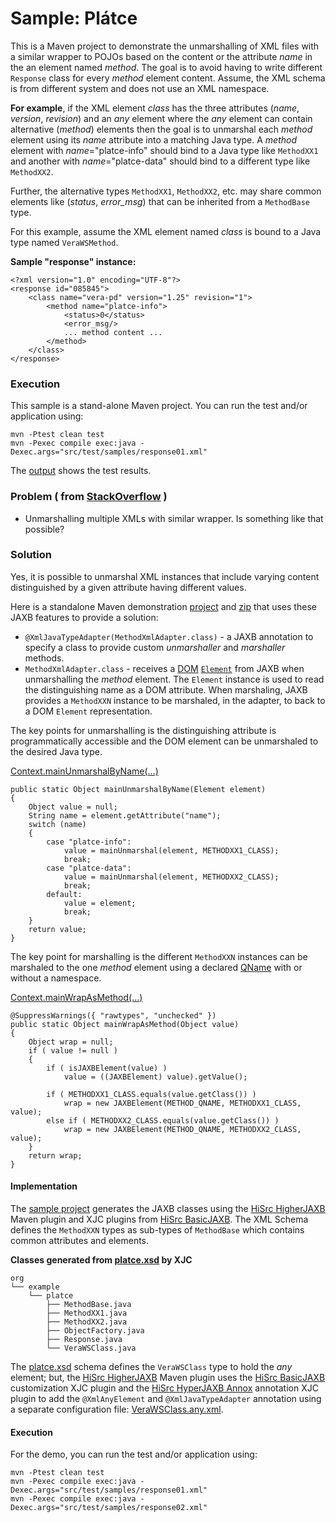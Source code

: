 # Sample: Plátce

This is a Maven project to demonstrate the unmarshalling of XML files with a similar wrapper to POJOs based on the content or the attribute _name_ in the an element named _method_. The goal is to avoid having to write different `Response` class for every _method_ element content. Assume, the XML schema is from different system and does not use an XML namespace.

**For example**, if the XML element _class_ has the three attributes (_name_, _version_, _revision_) and an _any_ element where the _any_ element can contain alternative (_method_) elements then the goal is to unmarshal each _method_ element using its _name_ attribute into a matching Java type. A _method_ element with _name_="platce-info" should bind to a Java type like `MethodXX1` and another with _name_="platce-data" should bind to a different type like `MethodXX2`.

Further, the alternative types `MethodXX1`, `MethodXX2`, etc. may share common elements like (_status_, _error_msg_) that can be inherited from a `MethodBase` type.

For this example, assume the XML element named _class_ is bound to a Java type named `VeraWSMethod`.

**Sample "response" instance:**
~~~
<?xml version="1.0" encoding="UTF-8"?>
<response id="085845">
    <class name="vera-pd" version="1.25" revision="1">
        <method name="platce-info">
            <status>0</status>
            <error_msg/>
            ... method content ...
        </method>
    </class>
</response>
~~~

### Execution

This sample is a stand-alone Maven project. You can run the test and/or application using:

~~~
mvn -Ptest clean test
mvn -Pexec compile exec:java -Dexec.args="src/test/samples/response01.xml"
~~~

The [output][22] shows the test results.

### Problem ( from [StackOverflow](https://stackoverflow.com/questions/77479159/) )

+ Unmarshalling multiple XMLs with similar wrapper. Is something like that possible?

### Solution

Yes, it is possible to unmarshal XML instances that include varying content distinguished by a given attribute having different values.

Here is a standalone Maven demonstration [project][21] and [zip][20] that uses these JAXB features to provide a solution:

+ `@XmlJavaTypeAdapter(MethodXmlAdapter.class)` - a JAXB annotation to specify a class to provide custom _unmarshaller_ and _marshaller_ methods.
+ `MethodXmlAdapter.class` - receives a [DOM][10] [`Element`][11] from JAXB when unmarshalling the _method_ element. The `Element` instance is used to read the distinguishing name as a DOM attribute. When marshaling, JAXB provides a `MethodXXN` instance to be marshaled, in the adapter, to back to a DOM `Element` representation.

The key points for unmarshalling is the distinguishing attribute is programmatically accessible and the DOM element can be unmarshaled to the desired Java type.

[Context.mainUnmarshalByName(...)][36]
~~~
public static Object mainUnmarshalByName(Element element)
{
    Object value = null;
    String name = element.getAttribute("name");
    switch (name)
    {
        case "platce-info":
            value = mainUnmarshal(element, METHODXX1_CLASS);
            break;
        case "platce-data":
            value = mainUnmarshal(element, METHODXX2_CLASS);
            break;
        default:
            value = element;
            break;
    }
    return value;
}
~~~

The key point for marshalling is the different `MethodXXN` instances can be marshaled to the one _method_ element using a declared [QName][12] with or without a namespace.

[Context.mainWrapAsMethod(...)][36]
~~~
@SuppressWarnings({ "rawtypes", "unchecked" })
public static Object mainWrapAsMethod(Object value)
{
    Object wrap = null;
    if ( value != null )
    {
        if ( isJAXBElement(value) )
            value = ((JAXBElement) value).getValue();

        if ( METHODXX1_CLASS.equals(value.getClass()) )
            wrap = new JAXBElement(METHOD_QNAME, METHODXX1_CLASS, value);
        else if ( METHODXX2_CLASS.equals(value.getClass()) )
            wrap = new JAXBElement(METHOD_QNAME, METHODXX2_CLASS, value);
    }
    return wrap;
}
~~~

#### Implementation

The [sample project][21] generates the JAXB classes using the [HiSrc HigherJAXB][2] Maven plugin and XJC plugins from [HiSrc BasicJAXB][1]. The XML Schema defines the `MethodXXN` types as sub-types of `MethodBase` which contains common attributes and elements.

**Classes generated from [platce.xsd][31] by XJC**
~~~
org
└── example
    └── platce
        ├── MethodBase.java
        ├── MethodXX1.java
        ├── MethodXX2.java
        ├── ObjectFactory.java
        ├── Response.java
        └── VeraWSClass.java
~~~

The [platce.xsd][31] schema defines the `VeraWSClass` type to hold the _any_ element; but, the [HiSrc HigherJAXB][2] Maven plugin uses the [HiSrc BasicJAXB][1] customization XJC plugin and the [HiSrc HyperJAXB Annox][3] annotation XJC plugin to add the `@XmlAnyElement` and `@XmlJavaTypeAdapter` annotation using a separate configuration file: [VeraWSClass.any.xml][30].

#### Execution

For the demo, you can run the test and/or application using:

~~~
mvn -Ptest clean test
mvn -Pexec compile exec:java -Dexec.args="src/test/samples/response01.xml"
mvn -Pexec compile exec:java -Dexec.args="src/test/samples/response02.xml"
~~~

<!-- References -->

[1]: https://github.com/patrodyne/hisrc-basicjaxb#readme
[2]: https://github.com/patrodyne/hisrc-higherjaxb#readme
[3]: https://github.com/patrodyne/hisrc-hyperjaxb-annox#readme
[10]: https://www.w3.org/TR/WD-DOM/introduction.html
[11]: https://www.w3.org/2003/01/dom2-javadoc/org/w3c/dom/Element.html
[12]: https://docs.oracle.com/en/java/javase/17/docs/api/java.xml/javax/xml/namespace/QName.html
[20]: https://github.com/patrodyne/hisrc-basicjaxb/releases/download/2.1.1/hisrc-basicjaxb-sample-platce-01-2.1.1-mvn-src.zip
[21]: https://github.com/patrodyne/hisrc-basicjaxb/blob/master/higher/assembly/samples/platce-01/README.md
[22]: https://github.com/patrodyne/hisrc-basicjaxb/blob/master/higher/assembly/samples/platce-01/OUTPUT.txt
[23]: https://github.com/patrodyne/hisrc-basicjaxb/blob/master/higher/assembly/samples/platce-01/project-pom.xml
[24]: https://github.com/patrodyne/hisrc-basicjaxb/blob/master/higher/assembly/samples/platce-01/bin/run.sh
[25]: https://github.com/patrodyne/hisrc-basicjaxb/blob/master/higher/assembly/samples/platce-01/bin/run.cmd
[30]: https://github.com/patrodyne/hisrc-basicjaxb/blob/master/higher/assembly/samples/platce-01/src/main/resources/org/example/platce/VeraWSClass.any.xml
[31]: https://github.com/patrodyne/hisrc-basicjaxb/blob/master/higher/assembly/samples/platce-01/src/main/resources/platce.xsd
[32]: https://github.com/patrodyne/hisrc-basicjaxb/blob/master/higher/assembly/samples/platce-01/src/main/resources/platce.xjb
[33]: https://github.com/patrodyne/hisrc-basicjaxb/blob/master/higher/assembly/samples/platce-01/src/main/java/org/example/platce/Demo.java
[34]: https://github.com/patrodyne/hisrc-basicjaxb/blob/master/higher/assembly/samples/platce-01/src/main/java/org/example/platce/util/DOMUtils.java
[35]: https://github.com/patrodyne/hisrc-basicjaxb/blob/master/higher/assembly/samples/platce-01/src/main/java/org/example/platce/util/XmlTypeUtils.java
[36]: https://github.com/patrodyne/hisrc-basicjaxb/blob/master/higher/assembly/samples/platce-01/src/main/java/org/example/platce/Context.java
[37]: https://github.com/patrodyne/hisrc-basicjaxb/blob/master/higher/assembly/samples/platce-01/src/main/java/org/example/platce/MethodXmlAdapter.java
[41]: https://github.com/patrodyne/hisrc-basicjaxb/blob/master/higher/assembly/samples/platce-01/src/test/samples/response01.xml
[42]: https://github.com/patrodyne/hisrc-basicjaxb/blob/master/higher/assembly/samples/platce-01/src/test/samples/response02.xml
[43]: https://github.com/patrodyne/hisrc-basicjaxb/blob/master/higher/assembly/samples/platce-01/src/test/resources/jvmsystem.arguments
[44]: https://github.com/patrodyne/hisrc-basicjaxb/blob/master/higher/assembly/samples/platce-01/src/test/resources/jvmsystem.properties
[45]: https://github.com/patrodyne/hisrc-basicjaxb/blob/master/higher/assembly/samples/platce-01/src/test/resources/simplelogger.properties
[46]: https://github.com/patrodyne/hisrc-basicjaxb/blob/master/higher/assembly/samples/platce-01/src/test/java/org/example/platce/ContextTest.java
